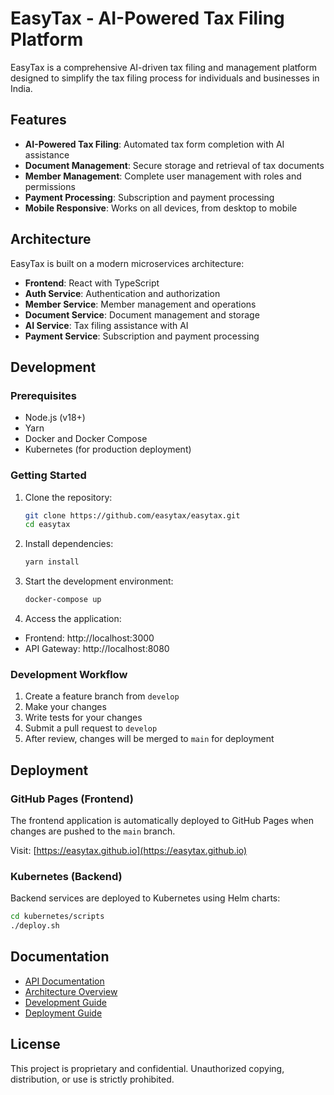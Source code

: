 # EasyTax - AI-Powered Tax Filing Platform

EasyTax is a comprehensive AI-driven tax filing and management platform designed to simplify the tax filing process for individuals and businesses in India.

## Features

- **AI-Powered Tax Filing**: Automated tax form completion with AI assistance
- **Document Management**: Secure storage and retrieval of tax documents
- **Member Management**: Complete user management with roles and permissions
- **Payment Processing**: Subscription and payment processing
- **Mobile Responsive**: Works on all devices, from desktop to mobile

## Architecture

EasyTax is built on a modern microservices architecture:

- **Frontend**: React with TypeScript
- **Auth Service**: Authentication and authorization
- **Member Service**: Member management and operations
- **Document Service**: Document management and storage
- **AI Service**: Tax filing assistance with AI
- **Payment Service**: Subscription and payment processing

## Development

### Prerequisites

- Node.js (v18+)
- Yarn
- Docker and Docker Compose
- Kubernetes (for production deployment)

### Getting Started

1. Clone the repository:
   ```bash
   git clone https://github.com/easytax/easytax.git
   cd easytax
   ```

2. Install dependencies:
   ```bash
   yarn install
   ```

3. Start the development environment:
   ```bash
   docker-compose up
   ```

4. Access the application:
  - Frontend: http://localhost:3000
  - API Gateway: http://localhost:8080

### Development Workflow

1. Create a feature branch from `develop`
2. Make your changes
3. Write tests for your changes
4. Submit a pull request to `develop`
5. After review, changes will be merged to `main` for deployment

## Deployment

### GitHub Pages (Frontend)

The frontend application is automatically deployed to GitHub Pages when changes are pushed to the `main` branch.

Visit: [https://easytax.github.io](https://easytax.github.io)

### Kubernetes (Backend)

Backend services are deployed to Kubernetes using Helm charts:

```bash
cd kubernetes/scripts
./deploy.sh
```

## Documentation

- [API Documentation](docs/api.md)
- [Architecture Overview](docs/architecture.md)
- [Development Guide](docs/development.md)
- [Deployment Guide](docs/deployment.md)

## License

This project is proprietary and confidential. Unauthorized copying, distribution, or use is strictly prohibited.